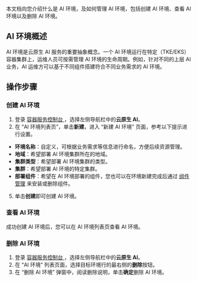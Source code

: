 
本文档向您介绍什么是 AI 环境，及如何管理 AI 环境，包括创建 AI 环境、查看 AI 环境以及删除 AI 环境。

## AI 环境概述 
AI 环境是云原生 AI 服务的重要抽象概念。一个 AI 环境运行在特定（TKE/EKS）容器集群上，运维人员可按需管理 AI 环境的生命周期。例如，针对不同的上层 AI 业务，AI 运维方可以基于不同组件搭建符合不同业务需求的 AI 环境。




## 操作步骤
### 创建 AI 环境
1. 登录 [容器服务控制台 ](https://console.cloud.tencent.com/tke2)，选择左侧导航栏中的**云原生 AI**。
2. 在 “AI 环境列表页”，单击**新建**，进入 “新建 AI 环境” 页面，参考以下提示进行设置。
 - **环境名称**：自定义，可根据业务需求等信息进行命名，方便后续资源管理。
 - **地域**：希望部署 AI 环境集群所在的地域。
 - **集群类型**：希望部署 AI 环境集群的类型。
 - **集群**：希望部署 AI 环境的特定集群。
 - **部署组件**：希望在 AI 环境部署的组件，您也可以在环境新建完成后通过 [组件管理](https://intl.cloud.tencent.com/document/product/457/49370) 来安装或删除组件。
5. 单击**创建**即可创建 AI 环境。

### 查看 AI 环境

成功创建 AI 环境后，您可以在 AI 环境列表页查看 AI 环境。




### 删除 AI 环境

1. 登录 [容器服务控制台 ](https://console.cloud.tencent.com/tke2)，选择左侧导航栏中的**云原生 AI**。
2. 在 “AI 环境” 列表页面，选择目标环境行的最右侧的**删除**按钮。
3. 在 “删除 AI 环境” 弹窗中，阅读删除说明，单击**确定**删除 AI 环境。




